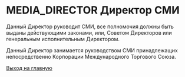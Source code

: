 # MEDIA_DIRECTOR Директор СМИ
Данный Директор руководит СМИ, все полномочия должны быть выданы действующими законами, 
или, Советом Директоров или генеральным исполнительным Директором.

Данный Директор занимается руководством СМИ принадлежащих непосредственно
Корпорации Международного Торгового Союза.

[Выход на главную](../readme.md)

